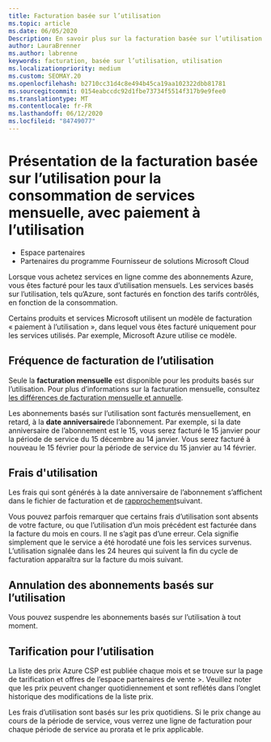 ```yaml
---
title: Facturation basée sur l’utilisation
ms.topic: article
ms.date: 06/05/2020
Description: En savoir plus sur la facturation basée sur l’utilisation dans l’espace partenaires, où vous êtes facturé pour les taux d’utilisation mensuels.
author: LauraBrenner
ms.author: labrenne
keywords: facturation, basée sur l’utilisation, utilisation
ms.localizationpriority: medium
ms.custom: SEOMAY.20
ms.openlocfilehash: b2710cc31d4c8e494b45ca19aa102322dbb81781
ms.sourcegitcommit: 0154eabccdc92d1fbe73734f5514f317b9e9fee0
ms.translationtype: MT
ms.contentlocale: fr-FR
ms.lasthandoff: 06/12/2020
ms.locfileid: "84749077"
---
```

# <a name="understand-usage-based-billing-for-monthly-pay-as-you-go-consumption-of-services"></a>Présentation de la facturation basée sur l’utilisation pour la consommation de services mensuelle, avec paiement à l’utilisation

- Espace partenaires
- Partenaires du programme Fournisseur de solutions Microsoft Cloud

Lorsque vous achetez services en ligne comme des abonnements Azure, vous êtes facturé pour les taux d’utilisation mensuels. Les services basés sur l’utilisation, tels qu’Azure, sont facturés en fonction des tarifs contrôlés, en fonction de la consommation.

Certains produits et services Microsoft utilisent un modèle de facturation « paiement à l’utilisation », dans lequel vous êtes facturé uniquement pour les services utilisés. Par exemple, Microsoft Azure utilise ce modèle. 

## <a name="usage-billing-frequency"></a>Fréquence de facturation de l’utilisation

Seule la **facturation mensuelle** est disponible pour les produits basés sur l’utilisation. Pour plus d’informations sur la facturation mensuelle, consultez [les différences de facturation mensuelle et annuelle](billing-annual-monthly.md).

Les abonnements basés sur l’utilisation sont facturés mensuellement, en retard, à la **date anniversaire**de l’abonnement. Par exemple, si la date anniversaire de l’abonnement est le 15, vous serez facturé le 15 janvier pour la période de service du 15 décembre au 14 janvier. Vous serez facturé à nouveau le 15 février pour la période de service du 15 janvier au 14 février.

## <a name="usage-charges"></a>Frais d'utilisation

Les frais qui sont générés à la date anniversaire de l’abonnement s’affichent dans le fichier de facturation et de [rapprochement](usage-based-recon-files.md)suivant.

Vous pouvez parfois remarquer que certains frais d’utilisation sont absents de votre facture, ou que l’utilisation d’un mois précédent est facturée dans la facture du mois en cours. Il ne s’agit pas d’une erreur. Cela signifie simplement que le service a été horodaté une fois les services survenus. L’utilisation signalée dans les 24 heures qui suivent la fin du cycle de facturation apparaîtra sur la facture du mois suivant.

## <a name="cancelling-usage-based-subscriptions"></a>Annulation des abonnements basés sur l’utilisation

Vous pouvez suspendre les abonnements basés sur l’utilisation à tout moment.

## <a name="pricing-for-usage"></a>Tarification pour l’utilisation

La liste des prix Azure CSP est publiée chaque mois et se trouve sur la page de tarification et offres de l’espace partenaires de vente >. Veuillez noter que les prix peuvent changer quotidiennement et sont reflétés dans l’onglet historique des modifications de la liste prix.

Les frais d’utilisation sont basés sur les prix quotidiens. Si le prix change au cours de la période de service, vous verrez une ligne de facturation pour chaque période de service au prorata et le prix applicable.
